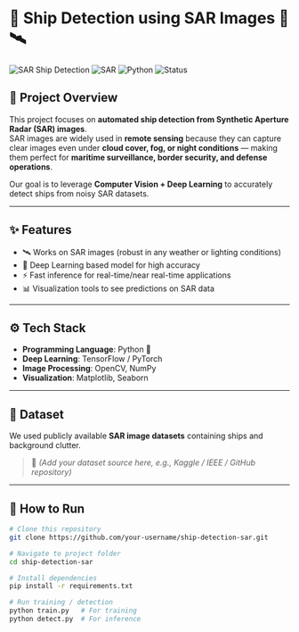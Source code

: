 # 🚢 Ship Detection using SAR Images 🌊🛰️

![SAR Ship Detection](https://img.shields.io/badge/AI-Deep%20Learning-blue) ![SAR](https://img.shields.io/badge/Data-SAR%20Images-green) ![Python](https://img.shields.io/badge/Made%20with-Python-yellow) ![Status](https://img.shields.io/badge/Status-Completed-brightgreen)

## 📖 Project Overview
This project focuses on **automated ship detection from Synthetic Aperture Radar (SAR) images**.  
SAR images are widely used in **remote sensing** because they can capture clear images even under **cloud cover, fog, or night conditions** — making them perfect for **maritime surveillance, border security, and defense operations**.

Our goal is to leverage **Computer Vision + Deep Learning** to accurately detect ships from noisy SAR datasets.

---

## ✨ Features
- 🛰️ Works on SAR images (robust in any weather or lighting conditions)  
- 🤖 Deep Learning based model for high accuracy  
- ⚡ Fast inference for real-time/near real-time applications  
- 📊 Visualization tools to see predictions on SAR data  

---

## ⚙️ Tech Stack
- **Programming Language**: Python 🐍  
- **Deep Learning**: TensorFlow / PyTorch  
- **Image Processing**: OpenCV, NumPy  
- **Visualization**: Matplotlib, Seaborn  

---

## 📂 Dataset
We used publicly available **SAR image datasets** containing ships and background clutter.  
> 🔗 *(Add your dataset source here, e.g., Kaggle / IEEE / GitHub repository)*

---

## 🚀 How to Run
```bash
# Clone this repository
git clone https://github.com/your-username/ship-detection-sar.git

# Navigate to project folder
cd ship-detection-sar

# Install dependencies
pip install -r requirements.txt

# Run training / detection
python train.py   # For training
python detect.py  # For inference

